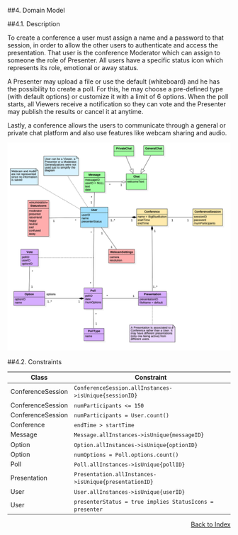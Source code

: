 ##4. Domain Model

##4.1. Description

To create a conference a user must assign a name and a password to that session, in order to allow the other users to authenticate and access the presentation. That user is the conference Moderator which can assign to someone the role of Presenter. All users have a specific status icon which represents its role, emotional or away status.

A Presenter may upload a file or use the default (whiteboard) and he has the possibility to create a poll. For this, he may choose a pre-defined type (with default options) or customize it with a limit of 6 options. When the poll starts, all Viewers receive a notification so they can vote and the Presenter may publish the results or cancel it at anytime. 

Lastly, a conference allows the users to communicate through a general or private chat platform and also use features like webcam sharing and audio.

![Domain Model](images/domainModel.png "Domain Model")

##4.2. Constraints

| Class   |      Constraint    |
|----------|-------------|
| ConferenceSession | `ConferenceSession.allInstances->isUnique{sessionID}` |
| ConferenceSession |  `numParticipants <= 150`  |
| ConferenceSession |  `numParticipants = User.count()`  |
| Conference | `endTime > startTime` |
| Message | `Message.allInstances->isUnique{messageID}` |
| Option | `Option.allInstances->isUnique{optionID}` |
| Option | `numOptions = Poll.options.count()` |
| Poll | `Poll.allInstances->isUnique{pollID}` |
| Presentation | `Presentation.allInstances->isUnique{presentationID}` |
| User | `User.allInstances->isUnique{userID}` |
| User | `presenterStatus = true implies StatusIcons = presenter` |

<p align=right>
  <a href="https://github.com/mariateresachaves/bigbluebutton/blob/master/ESOF-DOCS/Requirements/Index.md">Back to Index</a>
</p>
